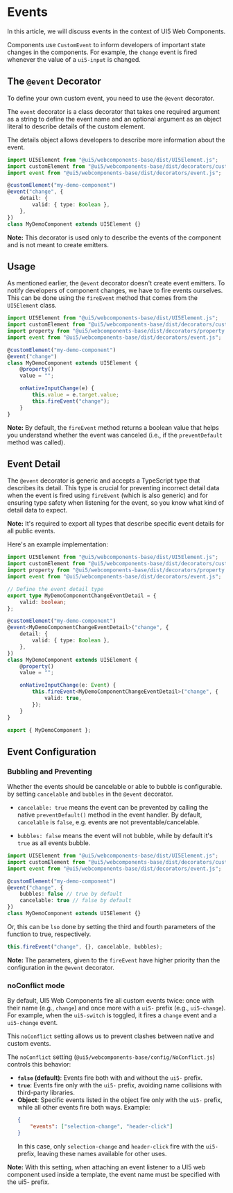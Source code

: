 # Events

In this article, we will discuss events in the context of UI5 Web Components.

Components use `CustomEvent` to inform developers of important state changes in the components. For example, the `change` event is fired whenever the value of a `ui5-input` is changed.

## The `@event` Decorator

To define your own custom event, you need to use the `@event` decorator.

The `event` decorator is a class decorator that takes one required argument as a string to define the event name and an optional argument as an object literal to describe details of the custom element.

The details object allows developers to describe more information about the event.

```ts
import UI5Element from "@ui5/webcomponents-base/dist/UI5Element.js";
import customElement from "@ui5/webcomponents-base/dist/decorators/customElement.js";
import event from "@ui5/webcomponents-base/dist/decorators/event.js";

@customElement("my-demo-component")
@event("change", {
	detail: {
		valid: { type: Boolean },
	},
})
class MyDemoComponent extends UI5Element {}
```

**Note:** This decorator is used only to describe the events of the component and is not meant to create emitters.

## Usage

As mentioned earlier, the `@event` decorator doesn't create event emitters. To notify developers of component changes, we have to fire events ourselves. This can be done using the `fireEvent` method that comes from the `UI5Element` class.

```ts
import UI5Element from "@ui5/webcomponents-base/dist/UI5Element.js";
import customElement from "@ui5/webcomponents-base/dist/decorators/customElement.js";
import property from "@ui5/webcomponents-base/dist/decorators/property.js";
import event from "@ui5/webcomponents-base/dist/decorators/event.js";

@customElement("my-demo-component")
@event("change")
class MyDemoComponent extends UI5Element {
    @property()
    value = "";

    onNativeInputChange(e) {
        this.value = e.target.value;
        this.fireEvent("change");
    }
}
```

**Note:** By default, the `fireEvent` method returns a boolean value that helps you understand whether the event was canceled (i.e., if the `preventDefault` method was called).

## Event Detail

The `@event` decorator is generic and accepts a TypeScript type that describes its detail. This type is crucial for preventing incorrect detail data when the event is fired using `fireEvent` (which is also generic) and for ensuring type safety when listening for the event, so you know what kind of detail data to expect.

**Note:** It's required to export all types that describe specific event details for all public events.

Here's an example implementation:

```typescript
import UI5Element from "@ui5/webcomponents-base/dist/UI5Element.js";
import customElement from "@ui5/webcomponents-base/dist/decorators/customElement.js";
import property from "@ui5/webcomponents-base/dist/decorators/property.js";
import event from "@ui5/webcomponents-base/dist/decorators/event.js";

// Define the event detail type
export type MyDemoComponentChangeEventDetail = {
    valid: boolean;
};

@customElement("my-demo-component")
@event<MyDemoComponentChangeEventDetail>("change", {
    detail: {
        valid: { type: Boolean },
    },
})
class MyDemoComponent extends UI5Element {
    @property()
    value = "";

    onNativeInputChange(e: Event) {
        this.fireEvent<MyDemoComponentChangeEventDetail>("change", {
            valid: true,
        });
    }
}

export { MyDemoComponent };
```

## Event Configuration

### Bubbling and Preventing

Whether the events should be cancelable or able to bubble is configurable.
by setting `cancelable` and `bubbles` in the `@event` decorator.

- `cancelable: true` means the event can be prevented by calling the native `preventDefault()` method in the event handler. By default, `cancelable` is `false`, e.g. events are not preventable/cancelable.

- `bubbles: false` means the event will not bubble, while by default it's `true` as all events bubble.

```ts
import UI5Element from "@ui5/webcomponents-base/dist/UI5Element.js";
import customElement from "@ui5/webcomponents-base/dist/decorators/customElement.js";
import event from "@ui5/webcomponents-base/dist/decorators/event.js";

@customElement("my-demo-component")
@event("change", {
    bubbles: false // true by default
    cancelable: true // false by default
})
class MyDemoComponent extends UI5Element {}
```

Or, this can be `lso` done by setting the third and fourth parameters of the function to true, respectively.

```ts
this.fireEvent("change", {}, cancelable, bubbles);
```

**Note:** The parameters, given to the `fireEvent` have higher priority than the configuration in the `@event` decorator.

### noConflict mode

By default, UI5 Web Components fire all custom events twice: once with their name (e.g., `change`) and once more with a `ui5-` prefix (e.g., `ui5-change`). For example, when the `ui5-switch` is toggled, it fires a `change` event and a `ui5-change` event.

This `noConflict` setting allows us to prevent clashes between native and custom events.

The `noConflict` setting (`@ui5/webcomponents-base/config/NoConflict.js`) controls this behavior:
- **`false` (default)**: Events fire both with and without the `ui5-` prefix.
- **`true`**: Events fire only with the `ui5-` prefix, avoiding name collisions with third-party libraries.
- **Object**: Specific events listed in the object fire only with the `ui5-` prefix, while all other events fire both ways. Example:
  ```json
  {
      "events": ["selection-change", "header-click"]
  }
  ```
  In this case, only `selection-change` and `header-click` fire with the `ui5-` prefix, leaving these names available for other uses.

**Note:** With this setting, when attaching an event listener to a UI5 web component used inside a template, the event name must be specified with the ui5- prefix.